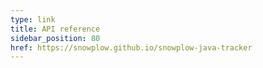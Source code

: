 ```yaml
---
type: link
title: API reference
sidebar_position: 80
href: https://snowplow.github.io/snowplow-java-tracker
---
```

